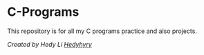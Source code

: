 # C-Programs

This repository is for all my C programs practice and also projects.

*Created by Hedy Li [Hedyhyry](https://github.com/hedyhyry)*
